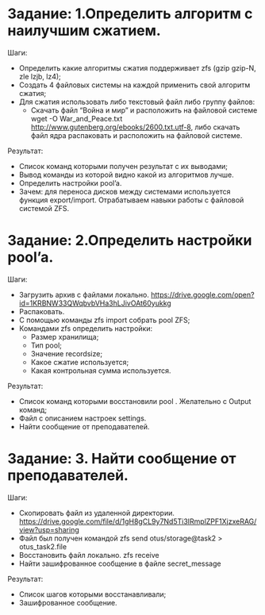 # Задание: 1.Определить алгоритм с наилучшим сжатием.
  
Шаги:
* Определить какие алгоритмы сжатия поддерживает zfs (gzip gzip-N, zle lzjb, lz4);
* Создать 4 файловых системы на каждой применить свой алгоритм сжатия;
* Для сжатия использовать либо текстовый файл либо группу файлов:
   * Скачать файл “Война и мир” и расположить на файловой системе wget -O War_and_Peace.txt http://www.gutenberg.org/ebooks/2600.txt.utf-8, либо скачать файл ядра распаковать и расположить на файловой системе.
     
Результат:
* Список команд которыми получен результат с их выводами;
* Вывод команды из которой видно какой из алгоритмов лучше.
* Определить настройки pool’a.
* Зачем: для переноса дисков между системами используется функция export/import. Отрабатываем навыки работы с файловой системой ZFS.
  
# Задание: 2.Определить настройки pool’a.   
Шаги:
* Загрузить архив с файлами локально. https://drive.google.com/open?id=1KRBNW33QWqbvbVHa3hLJivOAt60yukkg
* Распаковать.
* С помощью команды zfs import собрать pool ZFS;
* Командами zfs определить настройки:
  * Размер хранилища;
  * Тип pool;
  * Значение recordsize;
  * Какое сжатие используется;
  * Какая контрольная сумма используется.
     
Результат:
* Список команд которыми восстановили pool . Желательно с Output команд;
* Файл с описанием настроек settings.
* Найти сообщение от преподавателей.
  
# Задание: 3. Найти сообщение от преподавателей. 
Шаги:
* Скопировать файл из удаленной директории. https://drive.google.com/file/d/1gH8gCL9y7Nd5Ti3IRmplZPF1XjzxeRAG/view?usp=sharing
* Файл был получен командой zfs send otus/storage@task2 > otus_task2.file
* Восстановить файл локально. zfs receive
* Найти зашифрованное сообщение в файле secret_message
  
Результат:
* Список шагов которыми восстанавливали;
* Зашифрованное сообщение.
